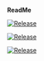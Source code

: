 
**ReadMe**



[![Release](https://jitpack.io/v/User/Repo.svg)](https://jitpack.io/#User/Repo)

[![Release](https://jitpack.io/v/com.example/Repo.svg)](https://jitpack.io/#com.example/Repo)

[![Release](https://jitpack.io/v/org.bitbucket.User/Repo.svg)](https://jitpack.io/#org.bitbucket.User/Repo)

